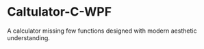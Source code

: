 # Caltulator-C-WPF
A calculator missing few functions designed with modern aesthetic understanding.
